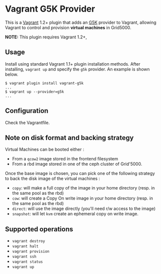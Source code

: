 # Vagrant G5K Provider
This is a [Vagrant](http://www.vagrantup.com) 1.2+ plugin that adds an [G5K](https://www.grid5000.fr)
provider to Vagrant, allowing Vagrant to control and provision **virtual machines** in
Grid5000.

**NOTE:** This plugin requires Vagrant 1.2+,

## Usage

Install using standard Vagrant 1.1+ plugin installation methods. After
installing, `vagrant up` and specify the `g5k` provider. An example is
shown below.

```
$ vagrant plugin install vagrant-g5k
...
$ vagrant up --provider=g5k
...
```
## Configuration

Check the Vagrantfile.

## Note on disk format and backing strategy

Virtual Machines can be booted either : 

* From a `qcow2` image stored in the frontend filesystem
* From a rbd image stored in one of the ceph cluster of Grid'5000.

Once the base image is chosen, you can pick one of the following strategy 
to back the disk image of the virtual machines : 

* `copy`: will make a full copy of the image in your home directory (resp. in the same pool as the rbd)
* `cow`: will create a Copy On write image in your home directory (resp. in the same pool as the rbd)
* `direct`: will use the image directly (you'll need r/w access to the image)
* `snapshot`: will let `kvm` create an ephemeral copy on write image.

## Supported operations

* `vagrant destroy`
* `vagrant halt`
* `vagrant provision`
* `vagrant ssh`
* `vagrant status`
* `vagrant up`
